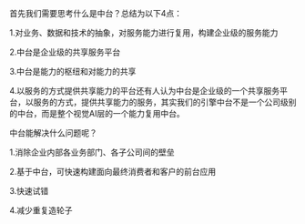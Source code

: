 首先我们需要思考什么是中台？总结为以下4点：

1.对业务、数据和技术的抽象，对服务能力进行复用，构建企业级的服务能力

2.中台是企业级的共享服务平台

3.中台是能力的枢纽和对能力的共享

4.以服务的方式提供共享能力的平台还有人认为中台是企业级的一个共享服务平台，以服务的方式，提供共享能力的服务，其实我们的引擎中台不是一个公司级别的中台，而是整个视觉AI层的一个能力复用中台。



中台能解决什么问题呢？

1.消除企业内部各业务部门、各子公司间的壁垒

2.基于中台，可快速构建面向最终消费者和客户的前台应用

3.快速试错

4.减少重复造轮子